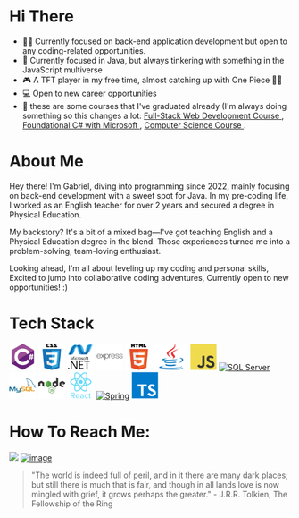 # Hi There

- 🧙‍♂️ Currently focused on back-end application development but open to any coding-related opportunities.
- 📘 Currently focused in Java, but always tinkering with something in the JavaScript multiverse
- 🎮 A TFT player in my free time, almost catching up with One Piece 🏴‍☠️
- 💻 Open to new career opportunities
- 📘 these are some courses that I've graduated already (I'm always doing something so this changes a lot: [Full-Stack Web Development Course ](https://www.credential.net/b1ddcf9e-2830-42be-8374-27a26c336803#gs.207cwz), [Foundational C# with Microsoft ](https://www.freecodecamp.org/certification/fcc06e67b7c-0c1f-4121-9ae1-3db85250b1a9/foundational-c-sharp-with-microsoft), [Computer Science Course ]( https://www.credential.net/dd1bcc7b-7026-4091-8528-e3445ea5904f#gs.6j9g5s).


# About Me

Hey there! I'm Gabriel, diving into programming since 2022, mainly focusing on back-end development with a sweet spot for Java. In my pre-coding life, I worked as an English teacher for over 2 years and secured a degree in Physical Education.

My backstory? It's a bit of a mixed bag—I've got teaching English and a Physical Education degree in the blend. Those experiences turned me into a problem-solving, team-loving enthusiast.

Looking ahead, I'm all about leveling up my coding and personal skills, Excited to jump into collaborative coding adventures, Currently open to new opportunities! :)


# Tech Stack
[<img src="https://raw.githubusercontent.com/devicons/devicon/master/icons/csharp/csharp-original.svg" alt="C#" width="48" height="48">](https://www.w3schools.com/cs/)
[<img src="https://raw.githubusercontent.com/devicons/devicon/master/icons/css3/css3-original-wordmark.svg" alt="CSS3" width="48" height="48">](https://www.w3schools.com/css/)
[<img src="https://raw.githubusercontent.com/devicons/devicon/master/icons/dot-net/dot-net-original-wordmark.svg" alt=".NET" width="48" height="48">](https://dotnet.microsoft.com/)
[<img src="https://raw.githubusercontent.com/devicons/devicon/master/icons/express/express-original-wordmark.svg" alt="Express" width="48" height="48">](https://expressjs.com/)
[<img src="https://raw.githubusercontent.com/devicons/devicon/master/icons/html5/html5-original-wordmark.svg" alt="HTML5" width="48" height="48">](https://www.w3.org/html/)
[<img src="https://raw.githubusercontent.com/devicons/devicon/master/icons/java/java-original.svg" alt="Java" width="60" height="48">](https://www.java.com/)
[<img src="https://raw.githubusercontent.com/devicons/devicon/master/icons/javascript/javascript-original.svg" alt="JavaScript" width="48" height="48">](https://developer.mozilla.org/en-US/docs/Web/JavaScript/)
[<img src="https://www.svgrepo.com/show/303229/microsoft-sql-server-logo.svg" alt="SQL Server" width="60" height="60">](https://www.microsoft.com/en-us/sql-server/)
[<img src="https://raw.githubusercontent.com/devicons/devicon/master/icons/mysql/mysql-original-wordmark.svg" alt="MySQL" width="48" height="48">](https://www.mysql.com/)
[<img src="https://raw.githubusercontent.com/devicons/devicon/master/icons/nodejs/nodejs-original-wordmark.svg" alt="Node.js" width="48" height="48">](https://nodejs.org/)
[<img src="https://raw.githubusercontent.com/devicons/devicon/master/icons/react/react-original-wordmark.svg" alt="React" width="48" height="48">](https://reactjs.org/)
[<img src="https://www.vectorlogo.zone/logos/springio/springio-icon.svg" alt="Spring" width="60" height="60">](https://spring.io/)
[<img src="https://raw.githubusercontent.com/devicons/devicon/master/icons/typescript/typescript-original.svg" alt="TypeScript" width="48" height="48">](https://www.typescriptlang.org/)





#  How To Reach Me:
 <a href="mailto:soutogabriel04@gmail.com?"><img src="https://img.shields.io/badge/gmail-%23DD0031.svg?&style=for-the-badge&logo=gmail&logoColor=white"/></a>
 [![image](https://img.shields.io/badge/Linkedin-0077B5?style=for-the-badge&logo=linkedin&logoColor=white)](https://www.linkedin.com/in/gabrielsouto-developer/)

> "The world is indeed full of peril, and in it there are many dark places; but still there is much that is fair, and though in all lands love is now mingled with grief, it grows perhaps the greater." - J.R.R. Tolkien, The Fellowship of the Ring
